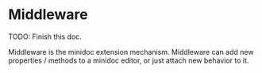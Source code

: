 # Middleware

TODO: Finish this doc.

Middleware is the minidoc extension mechanism. Middleware can add new properties / methods to a minidoc editor, or just attach new behavior to it.

